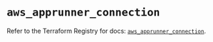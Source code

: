 # `aws_apprunner_connection`

Refer to the Terraform Registry for docs: [`aws_apprunner_connection`](https://registry.terraform.io/providers/hashicorp/aws/5.75.1/docs/resources/apprunner_connection).
